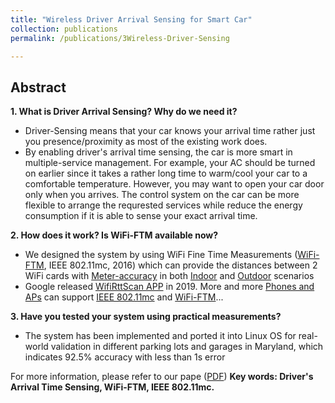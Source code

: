 ```yaml
---
title: "Wireless Driver Arrival Sensing for Smart Car"
collection: publications
permalink: /publications/3Wireless-Driver-Sensing

---
```


## Abstract
<b> 1. What is Driver Arrival Sensing? Why do we need it?</b> <br>
  * Driver-Sensing means that your car knows your arrival time rather just you presence/proximity as most of the existing work does. <br>
  * By enabling driver's arrival time sensing, the car is more smart in multiple-service management. For example, your AC should be turned on earlier since it takes a rather long time to warm/cool your car to a comfortable temperature. However, you may want to open your car door only when you arrives. The control system on the car can be more flexible to arrange the requrested services while reduce the energy consumption if it is able to sense your exact arrival time.

<b> 2. How does it work? Is WiFi-FTM available now? </b> <br>
  * We designed the system by using WiFi Fine Time Measurements ([WiFi-FTM](https://people.csail.mit.edu/bkph/ftmrtt_intro), IEEE 802.11mc, 2016) which can provide the distances between 2 WiFi cards with [Meter-accuracy](https://www.gpsworld.com/how-to-achieve-1-meter-accuracy-in-android/) in both [Indoor](https://xiaolu1263.github.io/files/2020-WiFi-RTTIndoor-Positioning.pdf) and [Outdoor](https://xiaolu1263.github.io/files/WiFiRTT_mobicom.pdf) scenarios <br>
  * Google released [WifiRttScan APP](https://play.google.com/store/apps/details?id=com.google.android.apps.location.rtt.wifirttscan&hl=en_US&gl=US) in 2019. More and more [Phones and APs](https://developer.android.com/guide/topics/connectivity/wifi-rtt) can support [IEEE 802.11mc](https://en.wikipedia.org/wiki/IEEE_802.11mc) and [WiFi-FTM](https://people.csail.mit.edu/bkph/ftmrtt_intro)...

<b> 3. Have you tested your system using practical measurements? </b>
  *  The system has been implemented and ported it into Linux OS for real-world validation in different parking lots and garages in Maryland, which indicates 92.5% accuracy with less than 1s error <br>

For more information, please refer to our pape ([PDF](https://xiaolu1263.github.io/files/DriverSensing.pdf))
<b> Key words: Driver's Arrival Time Sensing, WiFi-FTM, IEEE 802.11mc.</b>
